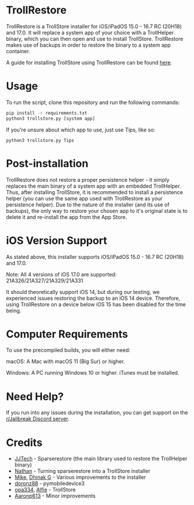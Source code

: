 # TrollRestore
TrollRestore is a TrollStore installer for iOS/iPadOS 15.0 - 16.7 RC (20H18) and 17.0. It will replace a system app of your choice with a TrollHelper binary, which you can then open and use to install TrollStore. TrollRestore makes use of backups in order to restore the binary to a system app container. 

A guide for installing TrollStore using TrollRestore can be found [here](https://ios.cfw.guide/installing-trollstore-trollrestore).

# Usage
To run the script, clone this repository and run the following commands:
```sh
pip install -r requirements.txt
python3 trollstore.py [system app]
```
If you're unsure about which app to use, just use Tips, like so:
```
python3 trollstore.py Tips
```

# Post-installation
TrollRestore does not restore a proper persistence helper - it simply replaces the main binary of a system app with an embedded TrollHelper. Thus, after installing TrollStore, it is recommended to install a persistence helper (you can use the same app used with TrollRestore as your persistence helper). Due to the nature of the installer (and its use of backups), the only way to restore your chosen app to it's original state is to delete it and re-install the app from the App Store.

# iOS Version Support
As stated above, this installer supports iOS/iPadOS 15.0 - 16.7 RC (20H18) and 17.0. 

Note: All 4 versions of iOS 17.0 are supported: 21A326/21A327/21A329/21A331

It should theoretically support iOS 14, but during our testing, we experienced issues restoring the backup to an iOS 14 device. Therefore, using TrollRestore on a device below iOS 15 has been disabled for the time being.

# Computer Requirements
To use the precompiled builds, you will either need:

macOS: A Mac with macOS 11 (Big Sur) or higher.

Windows: A PC running Windows 10 or higher. iTunes must be installed.

# Need Help?
If you run into any issues during the installation, you can get support on the [r/Jailbreak Discord server](https://discord.gg/jb).

# Credits
* [JJTech](https://github.com/JJTech0130) - Sparserestore (the main library used to restore the TrollHelper binary)
* [Nathan](https://github.com/verygenericname) - Turning sparserestore into a TrollStore installer
* [Mike](https://github.com/TheMasterOfMike), [Dhinak G](https://github.com/dhinakg) - Various improvements to the installer
* [doronz88](https://github.com/doronz88) - pymobiledevice3
* [opa334](https://github.com/opa334), [Alfie](https://github.com/alfiecg24) - TrollStore
* [Aaronp613](https://x.com/aaronp613) - Minor improvements
